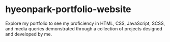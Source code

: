 # hyeonpark-portfolio-website
Explore my portfolio to see my proficiency in HTML, CSS, JavaScript, SCSS, and media queries demonstrated through a collection of projects designed and developed by me.
